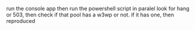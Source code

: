 ﻿run the console app
then run the powershell script in paralel
look for hang or 503, then check if that pool has a w3wp or not. if it has one, then reproduced